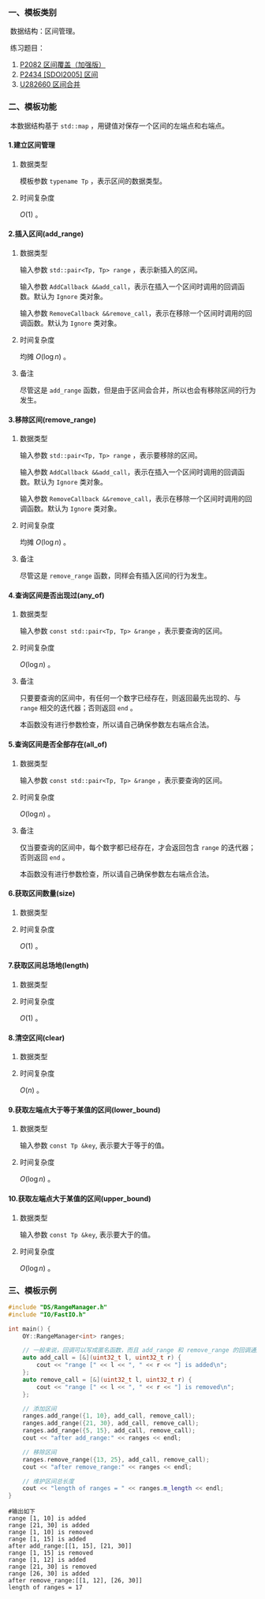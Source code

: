### 一、模板类别

​	数据结构：区间管理。

​	练习题目：

1. [P2082 区间覆盖（加强版）](https://www.luogu.com.cn/problem/P2082)
2. [P2434 [SDOI2005] 区间](https://www.luogu.com.cn/problem/P2434)
3. [U282660 区间合并](https://www.luogu.com.cn/problem/U282660)

### 二、模板功能

​	本数据结构基于 `std::map` ，用键值对保存一个区间的左端点和右端点。

#### 1.建立区间管理

1. 数据类型

   模板参数 `typename Tp` ，表示区间的数据类型。

2. 时间复杂度

   $O(1)$ 。

#### 2.插入区间(add_range)

1. 数据类型

   输入参数 `std::pair<Tp, Tp> range` ，表示新插入的区间。

   输入参数 `AddCallback &&add_call`，表示在插入一个区间时调用的回调函数。默认为 `Ignore` 类对象。

   输入参数 `RemoveCallback &&remove_call`，表示在移除一个区间时调用的回调函数。默认为 `Ignore` 类对象。

2. 时间复杂度

   均摊 $O(\log n)$ 。

3. 备注

   尽管这是 `add_range` 函数，但是由于区间会合并，所以也会有移除区间的行为发生。
   

#### 3.移除区间(remove_range)

1. 数据类型

   输入参数 `std::pair<Tp, Tp> range` ，表示要移除的区间。

   输入参数 `AddCallback &&add_call`，表示在插入一个区间时调用的回调函数。默认为 `Ignore` 类对象。

   输入参数 `RemoveCallback &&remove_call`，表示在移除一个区间时调用的回调函数。默认为 `Ignore` 类对象。

2. 时间复杂度

   均摊 $O(\log n)$ 。

3. 备注

   尽管这是 `remove_range` 函数，同样会有插入区间的行为发生。

#### 4.查询区间是否出现过(any_of)

1. 数据类型

   输入参数 `const std::pair<Tp, Tp> &range` ，表示要查询的区间。

2. 时间复杂度

   $O(\log n)$ 。

3. 备注

   只要要查询的区间中，有任何一个数字已经存在，则返回最先出现的、与 `range` 相交的迭代器；否则返回 `end` 。
   
   本函数没有进行参数检查，所以请自己确保参数左右端点合法。

#### 5.查询区间是否全部存在(all_of)

1. 数据类型

   输入参数 `const std::pair<Tp, Tp> &range` ，表示要查询的区间。

2. 时间复杂度

   $O(\log n)$ 。

3. 备注

   仅当要查询的区间中，每个数字都已经存在，才会返回包含 `range` 的迭代器；否则返回 `end` 。
   
   本函数没有进行参数检查，所以请自己确保参数左右端点合法。


#### 6.获取区间数量(size)

1. 数据类型

2. 时间复杂度

   $O(1)$ 。

#### 7.获取区间总场地(length)

1. 数据类型

2. 时间复杂度

   $O(1)$ 。

#### 8.清空区间(clear)

1. 数据类型

2. 时间复杂度

   $O(n)$ 。

#### 9.获取左端点大于等于某值的区间(lower_bound)

1. 数据类型

   输入参数 `const Tp &key`, 表示要大于等于的值。

2. 时间复杂度

   $O(\log n)$ 。

#### 10.获取左端点大于某值的区间(upper_bound)

1. 数据类型

   输入参数 `const Tp &key`, 表示要大于的值。

2. 时间复杂度

   $O(\log n)$ 。

### 三、模板示例

```c++
#include "DS/RangeManager.h"
#include "IO/FastIO.h"

int main() {
    OY::RangeManager<int> ranges;

    // 一般来说，回调可以写成匿名函数，而且 add_range 和 remove_range 的回调通用
    auto add_call = [&](uint32_t l, uint32_t r) {
        cout << "range [" << l << ", " << r << "] is added\n";
    };
    auto remove_call = [&](uint32_t l, uint32_t r) {
        cout << "range [" << l << ", " << r << "] is removed\n";
    };

    // 添加区间
    ranges.add_range({1, 10}, add_call, remove_call);
    ranges.add_range({21, 30}, add_call, remove_call);
    ranges.add_range({5, 15}, add_call, remove_call);
    cout << "after add_range:" << ranges << endl;

    // 移除区间
    ranges.remove_range({13, 25}, add_call, remove_call);
    cout << "after remove_range:" << ranges << endl;

    // 维护区间总长度
    cout << "length of ranges = " << ranges.m_length << endl;
}
```

```
#输出如下
range [1, 10] is added
range [21, 30] is added
range [1, 10] is removed
range [1, 15] is added
after add_range:[[1, 15], [21, 30]]
range [1, 15] is removed
range [1, 12] is added
range [21, 30] is removed
range [26, 30] is added
after remove_range:[[1, 12], [26, 30]]
length of ranges = 17

```

